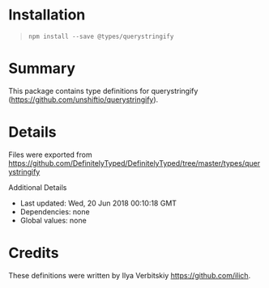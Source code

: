 # Installation
> `npm install --save @types/querystringify`

# Summary
This package contains type definitions for querystringify (https://github.com/unshiftio/querystringify).

# Details
Files were exported from https://github.com/DefinitelyTyped/DefinitelyTyped/tree/master/types/querystringify

Additional Details
 * Last updated: Wed, 20 Jun 2018 00:10:18 GMT
 * Dependencies: none
 * Global values: none

# Credits
These definitions were written by Ilya Verbitskiy <https://github.com/ilich>.
